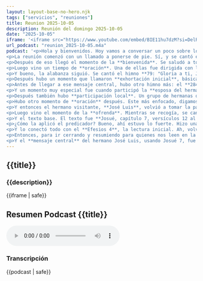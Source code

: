 ```yaml
---
layout: layout-base-no-hero.njk
tags: ["servicios", "reuniones"]
title: Reunion 2025-10-05
description: Reunión del domingo 2025-10-05
date: "2025-10-05"
iframe: '<iframe src="https://www.youtube.com/embed/BIE11hu7dzM?si=DelRjrAKwbM-_Y6D" title="YouTube video player" frameborder="0" allow="accelerometer; autoplay; clipboard-write; encrypted-media; gyroscope; picture-in-picture; web-share" referrerpolicy="strict-origin-when-cross-origin" allowfullscreen></iframe>'
url_podcast: "reunion_2025-10-05.m4a"
podcast: '<p>Hola y bienvenidos. Hoy vamos a conversar un poco sobre lo que fue la reunión de la **Iglesia del domingo 5 de octubre de 2025**. Exacto, la idea es ofrecer un resumen útil, sobre todo para quienes visitan la página web, quizá porque no pudieron estar ese día o bueno, simplemente quieren recordar los momentos más importantes. Sí, tener una idea clara de lo que se vivió. Para esto contamos con apuntes de la reunión, algunas grabaciones y también consultamos el himnario *Himnos de Sion* para los cantos. Ajá. Nuestra idea es destacar lo central: qué himnos se cantaron, si tuvimos visitas, las lecturas bíblicas clave y, por supuesto, el mensaje principal. Perfecto, muy bien, pues arranquemos.</p>
<p>La reunión comenzó con un llamado a ponerse de pie. Sí, y se cantó el himno **número 10: "Cuando allá se pase lista"**. Ajá, un himno con un mensaje fuerte para empezar, ¿no? Totalmente. Fíjate que ese himno establece, digamos, un tono de... de **expectativa espiritual** desde el vamos. Habla de estar listos, de la redención, del juicio final. Claro, prepara el corazón, ¿viste? No es solo cantar por cantar, marca una dirección. Sí, sí, se sintió así.</p>
<p>Después de eso llegó el momento de la **bienvenida**. Se saludó a todos, pero se mencionó de forma especial a las **visitas**. Mhm, importante eso. Estaba el **hermano José Luis**, que vino con su esposa y sus hijos, y también el hermanito **Diego**. Y para recibirlos, pues se cantó el **himno 113: "Bienvenidos"**. Y eso, la verdad, es más que un protocolo, refleja algo muy central en la vida de la Iglesia: la **hospitalidad**. Totalmente. Que alguien que llega por primera vez, como el hermano José Luis y su familia, se sienta realmente acogido, no solo visto. Eso es fundamental, te hace sentir parte desde el inicio.</p>
<p>Luego vino un tiempo de **oración**. Una de ellas fue dirigida con la cita "Clama a mí y yo te responderé". Ajá. Y la oración fue, bueno, bastante completa. Se pidió por necesidades, por **protección espiritual**, bendición para el templo, mismo para el barrio. Mhm. También por **paz, por gracia** y algo importante: por un **despertar espiritual** en general. Lo interesante ahí, me parece, es ese balance. No, no fue solo pedir por uno mismo. Claro, había un sentido fuerte de **comunidad**, se buscaba la ayuda de Dios tanto para lo personal como para, digamos, la misión colectiva de la Iglesia y su impacto afuera. Sí, exacto.</p>
<p>Y bueno, la alabanza siguió. Se cantó el himno **79: "Gloria a ti, Jesús divino"**. Ah, sí, ese es muy directo, ¿verdad? Sí, se sintió así, como una **adoración muy enfocada en Jesús**, tal cual. Reconoce su bondad, su piedad, mantiene el foco en Él, que al final es el centro de todo. Refuerza el propósito de estar ahí reunidos.</p>
<p>Después hubo un momento que llamaron **exhortación inicial**, básicamente unas palabras de ánimo, de dirección basadas en la Biblia. Se tocaron varios puntos. A ver, por ejemplo, **fortalecerse en el Señor** citando Efesios 6:10. Buscar la presencia de Dios. Orar juntos con un mismo sentir, se dijo. Importante eso de la **unidad en la oración**. Sí, y se recordó la promesa de Cristo: "donde dos o tres se reúnen en mi nombre...". También se habló de orar por los que no pudieron ir, ajá, del valor de estar en la casa de Dios, eso de "mejor es un día en tus atrios..." y un llamado clave a la **perseverancia**: "el que persevera hasta el fin", fundamental ese punto. Y todo esto sirvió de, digamos, introducción para la **lectura bíblica principal de apertura**, que fue de **Efesios, capítulo 4**. Ah, Efesios 4, un texto clave. Sí, los primeros 10 versículos. Habla de cómo vivir, ¿no? Andar como es digno del llamado, con humildad, mansedumbre, paciencia. Exacto, soportándose en amor. Pero el énfasis grande estaba en guardar la **unidad del Espíritu**. Claro, el "un solo cuerpo, un solo Espíritu". Sí, una sola esperanza, un Señor, una fe, un bautismo, un Dios y Padre. Y también menciona la gracia, los dones que Cristo dio al ascender. Y si conectamos eso con todo lo demás, esta lectura funciona como un pilar. ¿Cómo así? O sea, el llamado a la unidad, a vivir de cierta manera, a usar los dones, no son ideas sueltas. Efesios 4 las presenta como vitales para que la Iglesia funcione, para que esté sana. Prepara el terreno para lo que vino después, especialmente el mensaje. Entiendo.</p>
<p>Antes de llegar a ese mensaje central, hubo otro himno más: el **284: "Él me salvó"**. Ese himno es muy personal, ¿verdad? Sí, y pareció puesto ahí, justo antes del sermón, a propósito. Claro, tiene sentido. Un himno que habla del **testimonio personal**, de la salvación, de la gratitud, es como que prepara el corazón para recibir la Palabra. Ajá. Te mueve de la doctrina general a tu propia experiencia con Dios. Crea un ambiente de, digamos, receptividad. Sí, sí. Después de cantar "Él me salvó", hubo un momento con varias **reflexiones cortas**. Okay. Se tocaron varios temas: agradecer por poder reunirse, pensar en lo corta que es la vida ("hoy estamos, mañana no sabemos"), un llamado a **volver a Dios** recordando eso de "volveos a mí y yo me volveré a vosotros". Mensajes directos. Sí. También la necesidad diaria de **misericordia**, que Dios conoce nuestras luchas, que Él quiere que todos se salven, que hay que dejarlo obrar. Ajá. La certeza de que Dios está ahí, la **oración como refugio**, especialmente cuando los días son malos. La urgencia de reconciliarse con Dios, de abrazar la Cruz, de estar firmes. Fue como un bombardeo de recordatorios espirituales importantes. Una buena síntesis de pilares de la fe.</p>
<p>Y un momento muy especial fue cuando participó la **esposa del hermano José Luis**. Ah, la visita. Sí, tuvo un tiempo para hablar, agradeció. Reconoció el esfuerzo y las pruebas del Ministerio. Mencionó a una hermana Lily y al hermano César, como ejemplos. ¡Qué importante reconocer eso! Hizo mucho énfasis en el **amor, la paciencia, el entendimiento mutuo** para trabajar en la obra. Dio bendiciones para la iglesia de aquí y para su familia. Contó un poco de su iglesia de origen y animó a todos a ser esforzados y valientes. Lindo testimonio. Y para cerrar, ella con sus hijos y el joven Diego cantaron un himno juntos: **"Firmes y adelante"**. ¡Guau! Ver a una familia así, unida en el servicio, cantando ese himno es un mensaje muy fuerte. Sí, la verdad que sí. Habla de la fe vivida en casa, en el día a día. Muy inspirador.</p>
<p>Después también hubo **participación local**. Un grupo de hermanas que se identificaron como de Centenario ajá, cantaron una alabanza muy emotiva. La letra hablaba de sentirse solo en las pruebas, pero descubrir que **Cristo te lleva en brazos**. Mencionaba eso de ver solo unas huellas en la arena, ¿viste? Sí, esa imagen es muy poderosa. Y siguieron con otra alabanza que hablaba de **llevar la Cruz**, de la recompensa que espera, de la nueva Jerusalén, calles de oro, mar de cristal. La esperanza futura. Es increíble cómo la música sirve para eso, ¿no? Para compartir el testimonio personal, la esperanza que tenemos todos en común. No es solo doctrina, conecta a la gente a un nivel más profundo, emocional y espiritual, tal cual.</p>
<p>Hubo otro momento de **oración** después. Este más enfocado, digamos, en la **batalla espiritual**. ¿Así cómo fue? Se oró para **derribar pensamientos contrarios**, artimañas del enemigo, pidiendo libertad para adorar, fuerzas nuevas, preparar el corazón para el mensaje que venía, romper cadenas, que se manifestara la gloria de Dios. Una oración de guerra espiritual, digamos. Sí, algo así. Y más música. Se cantó **"Te vengo a decir"**, una expresión muy personal de amor al Salvador.</p>
<p>Y entonces el hermano visitante, **José Luis**, volvió a tomar la palabra, esta vez para una **reflexión** basada en **Lucas 21**. Ah, okay. El pasaje de las señales de los tiempos, exacto. Desde el versículo 25. Habló de gratitud, del compañerismo, pero se centró en las señales: sol, luna, estrellas, angustia de las gentes, la venida del Hijo del Hombre. Un tema siempre vigente. Hizo un llamado a **estar atentos**, a levantar la cabeza porque la redención está cerca. Usó la **parábola de la higuera** como señal del fin. Reafirmó que la Palabra de Dios permanece. Ajá. Y advirtió contra los excesos, las preocupaciones del mundo. Es la clave: **velar y orar**. El mensaje clásico de estar preparados. Sí, y tocó un punto interesante. Habló de las aflicciones en la vida cristiana, dio ejemplos bíblicos: Eliseo, Jesús, los apóstoles, pero lo contrastó con nuestro ministerio principal hoy, que es el de la **reconciliación**. Buen punto ese contraste. Y él puso fin a su participación en ese momento. Él mismo cantó el himno **"Cerca de ti, Señor"**, un clásico muy apropiado.</p>
<p>Luego vino el momento de la **ofrenda**. Mientras se recogía, se cantó un coro: **"No seré avergonzado jamás"**. Mm. Y justo antes del mensaje final se hizo una **oración específica por el predicador**, que iba a ser el mismo hermano José Luis, pidiendo dirección y unción para él. Exacto, autoridad, poder, la guía del Espíritu Santo para exponer la Palabra. Bien. Comparando el ambiente, así que, bueno, se presentó formalmente al hermano José Luis para el **mensaje central**. Él, antes de meterse en el texto, compartió un poquito de él, algo personal. Sí, dijo que no viaja mucho, contó algo de su iglesia local, cómo ha crecido, la importancia de que oren por él. Dijo que estaba contento de volver después de 7 años. E hizo un comentario sobre apoyar la obra con una referencia implícita al apoyo financiero también. Entendido.</p>
<p>Y el texto base. El texto fue **Josué, capítulo 7, versículos 12 al 26**, pero leyó primero **Josué 6:18**, que es clave para entender el contexto. Ah, la historia de **Acán**. Exactamente. Y aquí es donde el mensaje, digamos, se puso intenso. El tema central fue el **anatema**. Uf, tema fuerte. Sí. Resumió la historia: primero el mandato claro de Dios en Jericó, no toquen nada del **anatema**, de lo maldito, lo consagrado a destrucción, la advertencia. Luego la derrota inesperada en Hai, un pueblo chiquito, mueren 36 israelitas. Josué, desesperado, se postra ante Dios y Dios le revela la causa. Exacto. Dios le dice: "Israel ha pecado, han roto el pacto, tomaron del anatema, robaron, mintieron, lo escondieron". Y la advertencia: la presencia de Dios se iría si no quitaban eso de en medio. Tremendo. El proceso lleva a **Acán**. Y Acán confiesa. Vio un manto babilónico lindo, plata, oro, los codició, los tomó y los escondió en su tienda. El **pecado oculto**, tal cual. Y la consecuencia fue terrible: Acán, su familia, todo lo suyo, destruido en el Valle de Acor. Solo después de eso, la ira de Dios se calmó. Una historia muy dura, pero con una enseñanza potente.</p>
<p>¿Cómo la aplicó el predicador? Bueno, ahí estuvo lo fuerte. Hizo una conexión muy directa. El anatema de Acán, eso prohibido y escondido, lo usó como **metáfora del pecado oculto en la vida del creyente hoy**. Claro, el anatema era algo dedicado a Dios, ya sea para Su uso o como en este caso, para destrucción total por ser abominable. Representa aquello en nuestra vida que viola el mandato de Dios y que escondemos. Exacto. Y la aplicación central fue impactante. Dijo que el **pecado individual, el pecado oculto, no es un asunto privado**, tiene consecuencias directas para toda la **Comunidad de fe**. Así como lo de Acán afectó a todo Israel. Él argumentó que nuestra desobediencia escondida hoy... ¿Qué tipo de cosas mencionó? Habló de **rencor, envidia, materialismo** (ahí usó el manto, la plata y el oro como símbolos), rebeldía, contiendas. Todo eso, dijo, debilita espiritualmente a la Iglesia, frena la bendición, nos hace vulnerables. Una llamada de atención muy seria. Sí, habló del proceso del pecado: empieza por los ojos, genera deseo en el corazón y lleva a la acción. Contrastó la hipocresía de aparentar con la **integridad** que Dios busca, porque Él ve el corazón. Y conectó **santidad personal con victoria colectiva**, tal cual. Dijo que muchas veces los obstáculos para el crecimiento de la Iglesia no son externos, son **internos**: ese anatema personal que no confesamos ni quitamos. Fuerte. ¿Tocó algo más? Sí, habló del testimonio en la familia. Dijo que los hijos saben bien cómo están espiritualmente sus padres. Y ante el mundo que nos observa, la **coherencia**, ¿no? Exacto. Llamó a un **autoexamen sincero**, a confesar nuestras debilidades, a pedir ayuda a Dios para vencer. También tuvo una palabra para los líderes, su responsabilidad personal y una crítica cuando se enfocan más en lo material que en cuidar a las personas. Puntos importantes. Recordó buscar primero el Reino, no usar la oración o el ayuno, principalmente para pedir cosas materiales.</p>
<p>Y lo conectó todo con el **Efesios 4**, la lectura inicial. Ah, volvió a los dones. Sí. Dijo que los dones son para **edificar la Iglesia**, no para lucirse. Y reafirmó la **unidad de la Iglesia de Cristo**, más allá de nombres o denominaciones. El foco debe ser agradar a Dios. La verdad es que ese mensaje plantea una reflexión muy profunda, ¿no? Cómo ese anatema, ese pecado oculto individual, puede minar la salud y la efectividad de toda la comunidad. Sí, totalmente. El sermón trazó una línea muy clara: **mi integridad personal no es solo asunto mío, impacta a todo el cuerpo de Cristo**. La pureza interior, según esto, es necesaria para que la Iglesia sea luz y experimente la victoria espiritual.</p>
<p>Entonces, para ir cerrando y resumiendo para quienes nos leen en la web, esta reunión del **5 de octubre** fue un tiempo que empezó mirando hacia la esperanza y la preparación, "Cuando allá se pase lista". Ajá. Siguió con una **bienvenida muy cálida**, especialmente para el hermano José Luis, su familia y Diego, mostrando el corazón hospitalario de la comunidad, "Bienvenidos". Sí. La **adoración** fue constante con himnos como "Gloria a ti, Jesús divino" y testimonios cantados, como los de las hermanas de Centenario. Mhm. La **Palabra** guio todo: la exhortación inicial, la lectura de Efesios 4 sobre unidad y dones, las reflexiones de Lucas 21 sobre estar vigilantes. Un recorrido bíblico completo.</p>
<p>Y el **mensaje central** del hermano José Luis, usando Josué 7, fue un desafío fuerte sobre el **anatema**, el pecado oculto y cómo la falta de integridad personal afecta no solo al individuo, sino a toda la Iglesia. Muy bien resumido. Y quizá para terminar, una pregunta que queda flotando. A ver, si tomamos en serio Efesios 4, la unidad, los dones para edificar, y también la advertencia de Josué 7 sobre el pecado oculto, ¿cómo nuestra búsqueda personal de integridad, o sea, quitar ese anatema de nuestra vida, ayuda concretamente a la salud, a la fuerza y al testimonio de toda nuestra comunidad? Buena pregunta. ¿Qué **anatema personal** podría estar frenando, quizás sin darnos cuenta, una victoria espiritual más plena para nosotros y para la Iglesia? Algo para pensar, definitivamente. Con esa reflexión cerramos este recorrido por la reunión del 5 de octubre. Esperamos que este resumen haya sido útil y les dé una buena idea de lo que se compartió ese día.</p>'
---
```


<section class="reunion section bg-gray-ligth">
  <article class="container full-lg-screen">
    <h2 class="section-title">{{title}}</h2>
    <aside class="text-center">
      <h3 class="p1">{{description}}</h3>
      <div class="video-responsive-container">
        {{iframe | safe}}
      </div>
    </aside>
  </article>

  <article>
    <h2 class="p1">Resumen Podcast {{title}}</h2>
    <audio controls class="p1">
      <source src="/assets/audio/{{url_podcast|safe}}" type="audio/mp4">
      Tu navegador no soporta el elemento de audio.
    </audio>
    <h3 class="p1">Transcripción</h3>
    <div id="transcripcion-podcast">
      {{podcast | safe}}
    </div>
  </article>
</section>
